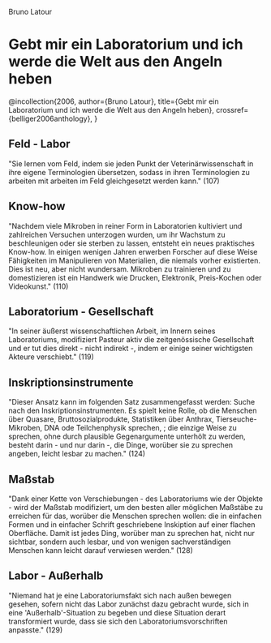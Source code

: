 Bruno Latour

# Gebt mir ein Laboratorium und ich werde die Welt aus den Angeln heben

@incollection{2006,
 author={Bruno Latour}, 
 title={Gebt mir ein Laboratorium und ich werde die Welt aus den Angeln heben}, 
 crossref={belliger2006anthology},
}

## Feld - Labor
"Sie lernen vom Feld, indem sie jeden Punkt der Veterinärwissenschaft in ihre eigene Terminologien übersetzen, sodass in ihren Terminologien zu arbeiten mit arbeiten im Feld gleichgesetzt werden kann." (107)

## Know-how
"Nachdem viele Mikroben in reiner Form in Laboratorien kultiviert und zahlreichen Versuchen unterzogen wurden, um ihr Wachstum zu beschleunigen oder sie sterben zu lassen, entsteht ein neues praktisches Know-how. In einigen wenigen Jahren erwerben Forscher auf diese Weise Fähigkeiten im Manipulieren von Materialien, die niemals vorher existierten. Dies ist neu, aber nicht wundersam. Mikroben zu trainieren und zu domestizieren ist ein Handwerk wie Drucken, Elektronik, Preis-Kochen oder Videokunst." (110)

## Laboratorium - Gesellschaft
"In seiner äußerst wissenschaftlichen Arbeit, im Innern seines Laboratoriums, modifiziert Pasteur aktiv die zeitgenössische Gesellschaft und er tut dies direkt - nicht indirekt -, indem er einige seiner wichtigsten Akteure verschiebt." (119)

## Inskriptionsinstrumente
"Dieser Ansatz kann im folgenden Satz zusammengefasst werden: Suche nach den Inskriptionsinstrumenten. Es spielt keine Rolle, ob die Menschen über Quasare, Bruttosozialprodukte, Statistiken über Anthrax, Tierseuche-Mikroben, DNA ode Teilchenphysik sprechen, ; die einzige Weise zu sprechen, ohne durch plausible Gegenargumente unterhölt zu werden, besteht darin - und nur darin -, die Dinge, worüber sie zu sprechen angeben, leicht lesbar zu machen." (124)

## Maßstab
"Dank einer Kette von Verschiebungen - des Laboratoriums wie der Objekte - wird der Maßstab modifiziert, um den besten aller möglichen Maßstäbe zu erreichen für das, worüber die Menschen sprechen wollen: die in einfachen Formen und in einfacher Schrift geschriebene Inskiption auf einer flachen Oberfläche. Damit ist jedes Ding, worüber man zu sprechen hat, nicht nur sichtbar, sondern auch lesbar, und von wenigen sachverständigen Menschen kann leicht darauf verwiesen werden." (128)

## Labor - Außerhalb
"Niemand hat je eine Laboratoriumsfakt sich nach außen bewegen gesehen, sofern nicht das Labor zunächst dazu gebracht wurde, sich in eine 'Außerhalb'-Situation zu begeben und diese Situation derart transformiert wurde, dass sie sich den Laboratoriumsvorschriften anpasste." (129)
